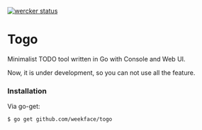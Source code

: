[![wercker status](https://app.wercker.com/status/539771911fe0b76376466fc33e384e87/m "wercker status")](https://app.wercker.com/project/bykey/539771911fe0b76376466fc33e384e87)

Togo
====

 Minimalist TODO tool written in Go with Console and Web UI.

 Now, it is under development, so you can not use all the feature.

### Installation

Via go-get:

```bash 
$ go get github.com/weekface/togo
```
